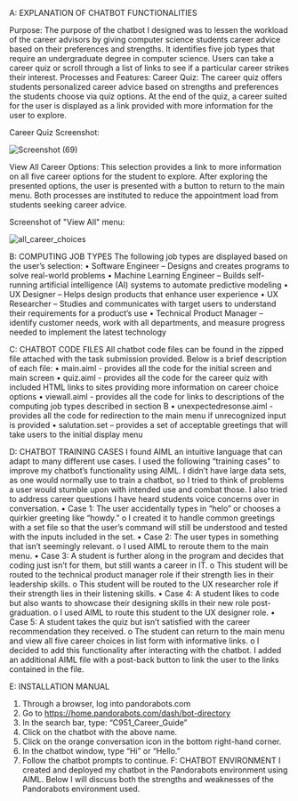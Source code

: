 A: EXPLANATION OF CHATBOT FUNCTIONALITIES

Purpose: 
The purpose of the chatbot I designed was to lessen the workload of the career advisors by giving computer science students career advice based on their preferences and strengths. It identifies five job types that require an undergraduate degree in computer science. Users can take a career quiz or scroll through a list of links to see if a particular career strikes their interest.
Processes and Features:
Career Quiz: The career quiz offers students personalized career advice based on strengths and preferences the students choose via quiz options. At the end of the quiz, a career suited for the user is displayed as a link provided with more information for the user to explore. 

Career Quiz Screenshot:

![Screenshot (69)](https://user-images.githubusercontent.com/79055002/155602688-428fcb4b-2143-4d5f-989f-8381e05561e7.png)

View All Career Options: This selection provides a link to more information on all five career options for the student to explore. After exploring the presented options, the user is presented with a button to return to the main menu.
Both processes are instituted to reduce the appointment load from students seeking career advice.

Screenshot of "View All" menu:

![all_career_choices](https://user-images.githubusercontent.com/79055002/155602488-8a98b03d-261a-4899-8321-a47569b8fdc4.png)


B: COMPUTING JOB TYPES
The following job types are displayed based on the user’s selection:
•	Software Engineer – Designs and creates programs to solve real-world problems
•	Machine Learning Engineer – Builds self-running artificial intelligence (AI) systems to automate predictive modeling
•	UX Designer – Helps design products that enhance user experience
•	UX Researcher – Studies and communicates with target users to understand their requirements for a product’s use
•	Technical Product Manager – identify customer needs, work with all departments, and measure progress needed to implement the latest technology

C: CHATBOT CODE FILES
All chatbot code files can be found in the zipped file attached with the task submission provided.
Below is a brief description of each file:
•	main.aiml - provides all the code for the initial screen and main screen
•	quiz.aiml  - provides all the code for the career quiz with included HTML links to sites providing more information on career choice options
•	viewall.aiml - provides all the code for links to descriptions of the computing job types described in section B
•	unexpectedresonse.aiml - provides all the code for redirection to the main menu if unrecognized input is provided
•	salutation.set – provides a set of acceptable greetings that will take users to the initial display menu

D: CHATBOT TRAINING CASES
I found AIML an intuitive language that can adapt to many different use cases. I used the following “training cases” to improve my chatbot’s functionality using AIML. I didn’t have large data sets, as one would normally use to train a chatbot, so I tried to think of problems a user would stumble upon with intended use and combat those. I also tried to address career questions I have heard students voice concerns over in conversation.
•	Case 1: The user accidentally types in “helo” or chooses a quirkier greeting like “howdy.”
o	I created it to handle common greetings with a set file so that the user’s command will still be understood and tested with the inputs included in the set.
•	Case 2: The user types in something that isn’t seemingly relevant.
o	I used AIML to reroute them to the main menu.
•	Case 3: A student is further along in the program and decides that coding just isn’t for them, but still wants a career in IT. 
o	This student will be routed to the technical product manager role if their strength lies in their leadership skills.
o	This student will be routed to the UX researcher role if their strength lies in their listening skills.
•	Case 4: A student likes to code but also wants to showcase their designing skills in their new role post-graduation.
o	I used AIML to route this student to the UX designer role.
•	Case 5: A student takes the quiz but isn’t satisfied with the career recommendation they received.
o	The student can return to the main menu and view all five career choices in list form with informative links.
o	I decided to add this functionality after interacting with the chatbot. I added an additional AIML file with a post-back button to link the user to the links contained in the file.

 E: INSTALLATION MANUAL
1.	Through a browser, log into pandorabots.com
2.	Go to https://home.pandorabots.com/dash/bot-directory
3.	In the search bar, type: “C951_Career_Guide”
4.	Click on the chatbot with the above name.
5.	Click on the orange conversation icon in the bottom right-hand corner.
6.	In the chatbot window, type “Hi” or “Hello.”
7.	Follow the chatbot prompts to continue.
F: CHATBOT ENVIRONMENT
I created and deployed my chatbot in the Pandorabots environment using AIML. Below I will discuss both the strengths and weaknesses of the Pandorabots environment used.



